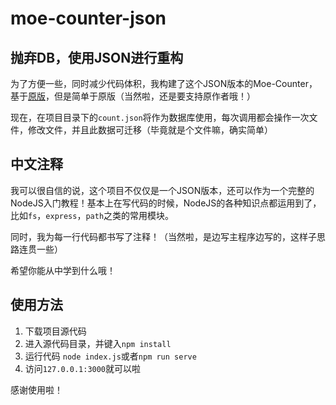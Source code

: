 # moe-counter-json

## 抛弃DB，使用JSON进行重构

为了方便一些，同时减少代码体积，我构建了这个JSON版本的Moe-Counter，基于[原版](https://github.com/journey-ad/Moe-counter)，但是简单于原版（当然啦，还是要支持原作者哦！）

现在，在项目目录下的`count.json`将作为数据库使用，每次调用都会操作一次文件，修改文件，并且此数据可迁移（毕竟就是个文件嘛，确实简单）

## 中文注释

我可以很自信的说，这个项目不仅仅是一个JSON版本，还可以作为一个完整的NodeJS入门教程！基本上在写代码的时候，NodeJS的各种知识点都运用到了，比如`fs`，`express`，`path`之类的常用模块。

同时，我为每一行代码都书写了注释！（当然啦，是边写主程序边写的，这样子思路连贯一些）

希望你能从中学到什么哦！

## 使用方法

1. 下载项目源代码
2. 进入源代码目录，并键入`npm install`
3. 运行代码 `node index.js`或者`npm run serve`
4. 访问`127.0.0.1:3000`就可以啦

感谢使用啦！